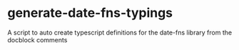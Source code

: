 # generate-date-fns-typings
A script to auto create typescript definitions for the date-fns library from the docblock comments

